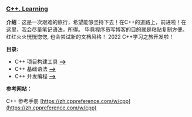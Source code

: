 ### [C++. Learning](3)
**介绍**：这是一次艰难的旅行，希望能够坚持下去！在C++的道路上，前进啦！在这里，我会尽量笔记语法，所得。
毕竟程序员写博客的目的就是粘贴复制方便。红红火火恍恍惚惚, 也会尝试新的文档风格！ 2022 C++学习之旅开发啦！

**目录:**

* C++ 项目构建工具 [**-->**](./Compile)
* C++ 基础语法 [**-->**](./Grammar)
* C++ 并发编程 [**-->**](./Concurrency)






**参考网站：**

C++ 参考手册 [https://zh.cppreference.com/w/cpp](https://zh.cppreference.com/w/cpp)